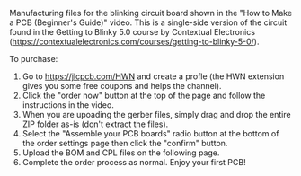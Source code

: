 Manufacturing files for the blinking circuit board shown in the "How to Make a PCB (Beginner's Guide)" video. This is a single-side version of the circuit found in the Getting to Blinky 5.0 course by Contextual Electronics (https://contextualelectronics.com/courses/getting-to-blinky-5-0/).

To purchase:

1) Go to https://jlcpcb.com/HWN and create a profle (the HWN extension gives you some free coupons and helps the channel).
2) Click the "order now" button at the top of the page and follow the instructions in the video.
3) When you are upoading the gerber files, simply drag and drop the entire ZIP folder as-is (don't extract the files).
4) Select the "Assemble your PCB boards" radio button at the bottom of the order settings page then click the "confirm" button.
5) Upload the BOM and CPL files on the following page.
6) Complete the order process as normal. Enjoy your first PCB!
